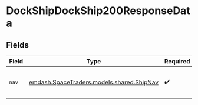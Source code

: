 # DockShipDockShip200ResponseData


## Fields

| Field                                                                       | Type                                                                        | Required                                                                    | Description                                                                 |
| --------------------------------------------------------------------------- | --------------------------------------------------------------------------- | --------------------------------------------------------------------------- | --------------------------------------------------------------------------- |
| `nav`                                                                       | [emdash.SpaceTraders.models.shared.ShipNav](../../models/shared/ShipNav.md) | :heavy_check_mark:                                                          | The navigation information of the ship.                                     |